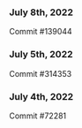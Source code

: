 ### July 8th, 2022

Commit #139044

### July 5th, 2022

Commit #314353


### July 4th, 2022

Commit #72281
